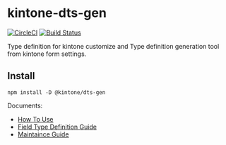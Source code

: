# kintone-dts-gen

[![CircleCI](https://circleci.com/gh/kintone/dts-gen/tree/master.svg?style=svg)](https://circleci.com/gh/kintone/dts-gen/tree/master)
[![Build Status](https://travis-ci.org/kintone/dts-gen.svg?branch=master)](https://travis-ci.org/kintone/dts-gen)

Type definition for kintone customize and
Type definition generation tool from kintone form settings.

## Install

```
npm install -D @kintone/dts-gen
```

Documents:
- [How To Use](https://kintone.github.io/dts-gen/docs/#/README)
- [Field Type Definition Guide](https://kintone.github.io/dts-gen/docs/#/field-type-definition-guide)
- [Maintaince Guide](https://kintone.github.io/dts-gen/docs/#/maintainace-guide)
